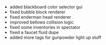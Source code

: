 - added blackboard color selector gui
- fixed bubble block renderer
- fixed enderman head renderer
- improved bellows collision logic
- fixed some inventories in spectator
- fixed a faucet fluid dupe
- added more tags for gunpowder light up stuff